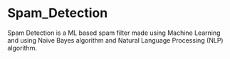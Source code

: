 # Spam_Detection
Spam Detection is a ML based spam filter made using Machine Learning and using Naive Bayes algorithm and Natural Language Processing (NLP) algorithm.
